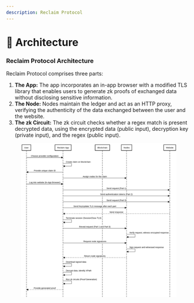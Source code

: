 ```yaml
---
description: Reclaim Protocol
---
```


# 🗼 Architecture

### Reclaim Protocol Architecture

Reclaim Protocol comprises three parts:

1. **The App:** The app incorporates an in-app browser with a modified TLS library that enables users to generate zk proofs of exchanged data without disclosing sensitive information.
2. **The Node:** Nodes maintain the ledger and act as an HTTP proxy, verifying the authenticity of the data exchanged between the user and the website.
3. **The zk Circuit:** The zk circuit checks whether a regex match is present decrypted data, using the encrypted data (public input), decryption key (private input), and the regex (public input).

<figure><img src="../.gitbook/assets/image (2).png" alt=""><figcaption></figcaption></figure>
